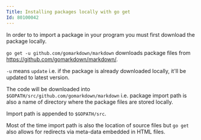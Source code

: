 ```yaml
---
Title: Installing packages locally with go get
Id: 80100042
---
```


In order to to import a package in your program you must first download the package locally.

`go get -u github.com/gomarkdown/markdown` downloads package files from https://github.com/gomarkdown/markdown/.

`-u` means `update` i.e. if the package is already downloaded locally, it'll be updated to latest version.

The code will be downloaded into `$GOPATH/src/github.com/gomarkdown/markdown` i.e. package import path is also a name of directory where the package files are stored locally.

Import path is appended to `$GOPATH/src`.

Most of the time import path is also the location of source files but `go get` also allows for redirects via meta-data embedded in HTML files.
